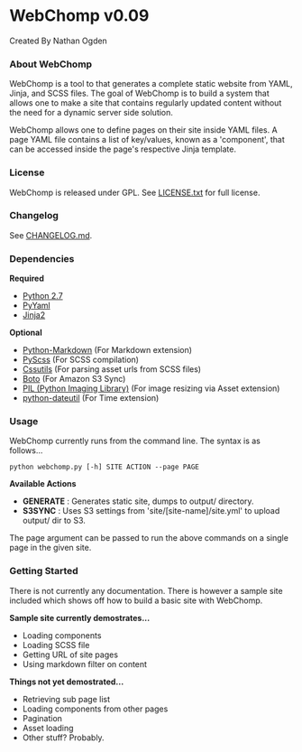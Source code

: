 WebChomp v0.09
==============
Created By Nathan Ogden

### About WebChomp ###

WebChomp is a tool to that generates a complete static website from YAML, Jinja, and SCSS files. The goal of WebChomp is to build a system that allows one to make a site that contains regularly updated content without the need for a dynamic server side solution.

WebChomp allows one to define pages on their site inside YAML files. A page YAML file contains a list of
key/values, known as a 'component', that can be accessed inside the page's respective Jinja template.

### License ###

WebChomp is released under GPL. See [LICENSE.txt](webchomp/LICENSE.txt) for full license.

### Changelog ###

See [CHANGELOG.md](webchomp/CHANGELOG.md).

### Dependencies ###

**Required**
- [Python 2.7](http://www.python.org/)
- [PyYaml](http://pyyaml.org/)
- [Jinja2](http://jinja.pocoo.org/)

**Optional**
- [Python-Markdown](http://packages.python.org/Markdown/) (For Markdown extension)
- [PyScss](https://github.com/Kronuz/pyScss/) (For SCSS compilation)
- [Cssutils](http://cthedot.de/cssutils/) (For parsing asset urls from SCSS files)
- [Boto](https://github.com/boto/boto) (For Amazon S3 Sync)
- [PIL (Python Imaging Library)](http://www.pythonware.com/products/pil) (For image resizing via Asset extension)
- [python-dateutil](http://labix.org/python-dateutil) (For Time extension)

### Usage ###

WebChomp currently runs from the command line. The syntax is as follows...

    python webchomp.py [-h] SITE ACTION --page PAGE
    
**Available Actions**
- **GENERATE**  : Generates static site, dumps to output/ directory.
- **S3SYNC**    : Uses S3 settings from 'site/[site-name]/site.yml' to upload output/ dir to S3.

The page argument can be passed to run the above commands on a single page in the given site.

### Getting Started ###

There is not currently any documentation. There is however a sample site included which shows 
off how to build a basic site with WebChomp.

**Sample site currently demostrates...**
- Loading components
- Loading SCSS file
- Getting URL of site pages
- Using markdown filter on content

**Things not yet demostrated...**
- Retrieving sub page list
- Loading components from other pages
- Pagination
- Asset loading
- Other stuff? Probably.